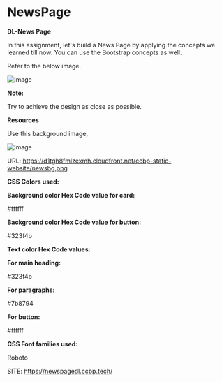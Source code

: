 # NewsPage

**DL-News Page**


In this assignment, let's build a News Page by applying the concepts we learned till now. You can use the Bootstrap concepts as well.



Refer to the below image.

![image](https://github.com/P-Joel-Prakash/DL-NewsPge/assets/135586760/70218de6-e4ae-45ca-a5aa-d750e84f3ed8)


**Note:**

Try to achieve the design as close as possible.

**Resources**

Use this background image,

![image](https://github.com/P-Joel-Prakash/DL-NewsPge/assets/135586760/56f9f531-e132-4706-ba64-472f940598b3)



URL: https://d1tgh8fmlzexmh.cloudfront.net/ccbp-static-website/newsbg.png




**CSS Colors used:**

**Background color Hex Code value for card:**

#ffffff

**Background color Hex Code value for button:**

#323f4b

**Text color Hex Code values:**

**For main heading:**

#323f4b

**For paragraphs:**

#7b8794

**For button:**

#ffffff


**CSS Font families used:**

Roboto

SITE: https://newspagedl.ccbp.tech/
